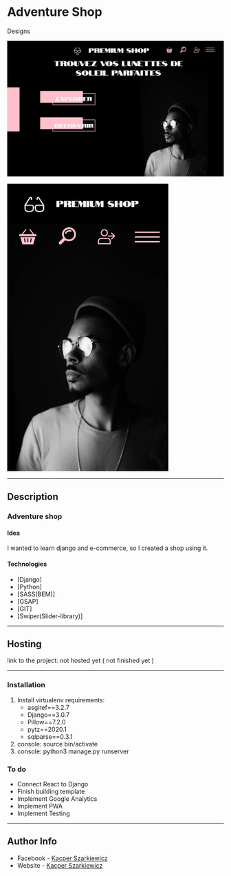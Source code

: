 # Adventure Shop

Designs

![Project Image](https://github.com/Sharqiewicz/adventure-shop/blob/master/design/MacBook1.png)

![Project Image Mobile](https://github.com/Sharqiewicz/adventure-shop/blob/master/design/iPhone1.png)

---

## Description

### Adventure shop

#### Idea
I wanted to learn django and e-commerce, so I created a shop using it.


#### Technologies

* [Django]
* [Python]
* [SASS(BEM)]
* [GSAP]
* [GIT]
* [Swiper(Slider-library)]

---

## Hosting
link to the project: not hosted yet ( not finished yet )

---

### Installation

1. Install virtualenv
 requirements:
    - asgiref==3.2.7
    - Django==3.0.7
    - Pillow==7.2.0
    - pytz==2020.1
    - sqlparse==0.3.1
2. console: source bin/activate
3. console: python3 manage.py runserver

### To do
- Connect React to Django
- Finish building template
- Implement Google Analytics
- Implement PWA
- Implement Testing

---

## Author Info

- Facebook - [Kacper Szarkiewicz](https://www.facebook.com/SharqizSCI/)
- Website - [Kacper Szarkiewicz](https://sharqi.netlify.app)
